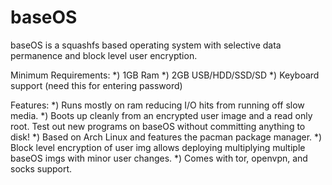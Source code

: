 # baseOS

baseOS is a squashfs based operating system with selective data permanence and block level user encryption.


Minimum Requirements:
  *) 1GB Ram
  *) 2GB USB/HDD/SSD/SD
  *) Keyboard support (need this for entering password)

Features:
  *) Runs mostly on ram reducing I/O hits from running off slow media.
  *) Boots up cleanly from an encrypted user image and a read only root. Test out new programs on baseOS without committing anything to disk!
  *) Based on Arch Linux and features the pacman package manager.
  *) Block level encryption of user img allows deploying multiplying multiple baseOS imgs with minor user changes.
  *) Comes with tor, openvpn, and socks support.
